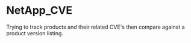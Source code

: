 # NetApp_CVE
Trying to track products and their related CVE's then compare against a product version listing.
